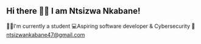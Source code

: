 ## Hi there 🧑‍💻 I am Ntsizwa Nkabane!
🧑‍🎓I'm currently a student
💻Aspiring software developer & Cybersecurity
📧ntsizwankabane47@gmail.com


<!--
**TheLisper/TheLisper** is a ✨ _special_ ✨ repository because its `README.md` (this file) appears on your GitHub profile.

Here are some ideas to get you started:

- 🔭 I’m currently working on ...
- 🌱 I’m currently learning ...
- 👯 I’m looking to collaborate on ...
- 🤔 I’m looking for help with ...
- 💬 Ask me about ...
- 📫 How to reach me: ...
- 😄 Pronouns: ...
- ⚡ Fun fact: ...
-->
